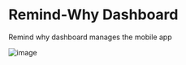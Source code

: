 # Remind-Why Dashboard

Remind why dashboard manages the mobile app 

![image](https://github.com/hassanzafarr/remind-why/assets/61226227/f5631eca-a3d4-4651-8939-71876c1e5399)

